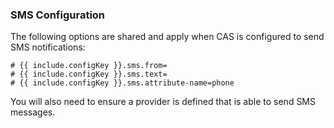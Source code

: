### SMS Configuration

The following options are shared and apply when CAS is configured to send 
SMS notifications:

```properties
# {{ include.configKey }}.sms.from=
# {{ include.configKey }}.sms.text=
# {{ include.configKey }}.sms.attribute-name=phone
```

You will also need to ensure a provider is defined that is able to send SMS messages. 
